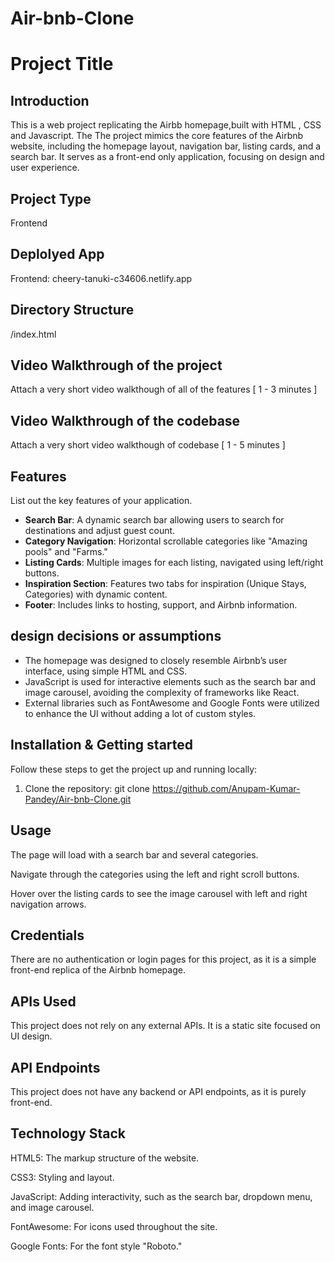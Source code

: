 # Air-bnb-Clone

# Project Title

## Introduction
This is a web project replicating the Airbb homepage,built with HTML , CSS and Javascript. The The project mimics the core features of the Airbnb website, including the homepage layout, navigation bar, listing cards, and a search bar. It serves as a front-end only application, focusing on design and user experience.

## Project Type
Frontend

## Deplolyed App
Frontend: cheery-tanuki-c34606.netlify.app


## Directory Structure
/index.html

## Video Walkthrough of the project
Attach a very short video walkthough of all of the features [ 1 - 3 minutes ]

## Video Walkthrough of the codebase
Attach a very short video walkthough of codebase [ 1 - 5 minutes ]

## Features
List out the key features of your application.

- **Search Bar**: A dynamic search bar allowing users to search for destinations and adjust guest count.
- **Category Navigation**: Horizontal scrollable categories like "Amazing pools" and "Farms."
- **Listing Cards**: Multiple images for each listing, navigated using left/right buttons.
- **Inspiration Section**: Features two tabs for inspiration (Unique Stays, Categories) with dynamic content.
- **Footer**: Includes links to hosting, support, and Airbnb information.

## design decisions or assumptions
- The homepage was designed to closely resemble Airbnb’s user interface, using simple HTML and CSS.
- JavaScript is used for interactive elements such as the search bar and image carousel, avoiding the complexity of frameworks like React.
- External libraries such as FontAwesome and Google Fonts were utilized to enhance the UI without adding a lot of custom styles.

## Installation & Getting started
Follow these steps to get the project up and running locally:

1. Clone the repository:
 git clone  https://github.com/Anupam-Kumar-Pandey/Air-bnb-Clone.git

## Usage
The page will load with a search bar and several categories.

Navigate through the categories using the left and right scroll buttons.

Hover over the listing cards to see the image carousel with left and right navigation arrows.

## Credentials
There are no authentication or login pages for this project, as it is a simple front-end replica of the Airbnb homepage.

## APIs Used
This project does not rely on any external APIs. It is a static site focused on UI design.

## API Endpoints
This project does not have any backend or API endpoints, as it is purely front-end.


## Technology Stack
HTML5: The markup structure of the website.

CSS3: Styling and layout.

JavaScript: Adding interactivity, such as the search bar, dropdown menu, and image carousel.

FontAwesome: For icons used throughout the site.

Google Fonts: For the font style "Roboto."